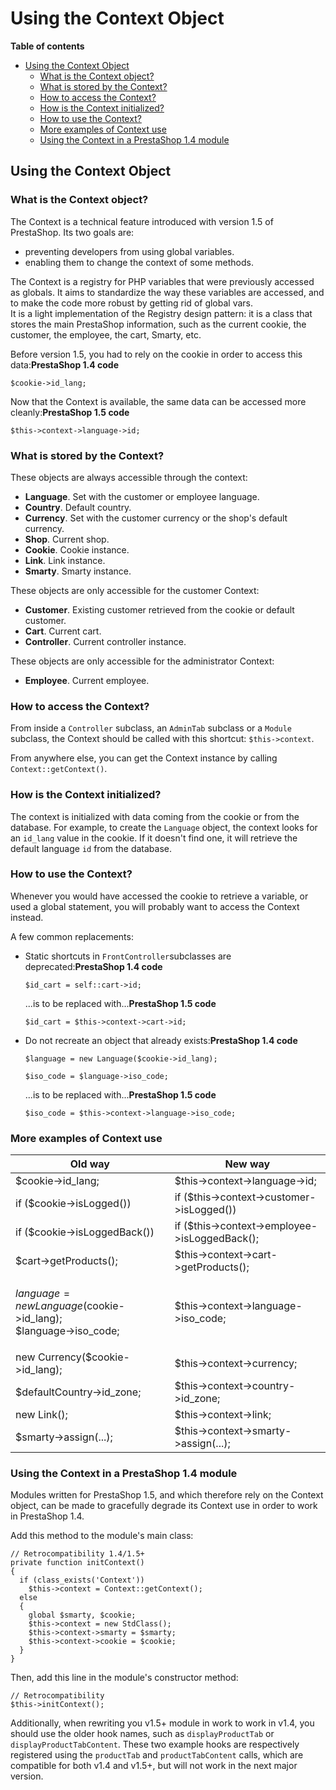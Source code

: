 # Using the Context Object

**Table of contents**

* [Using the Context Object](using-the-context-object.md#UsingtheContextObject-UsingtheContextObject)
  * [What is the Context object?](using-the-context-object.md#UsingtheContextObject-WhatistheContextobject?)
  * [What is stored by the Context?](using-the-context-object.md#UsingtheContextObject-WhatisstoredbytheContext?)
  * [How to access the Context?](using-the-context-object.md#UsingtheContextObject-HowtoaccesstheContext?)
  * [How is the Context initialized?](using-the-context-object.md#UsingtheContextObject-HowistheContextinitialized?)
  * [How to use the Context?](using-the-context-object.md#UsingtheContextObject-HowtousetheContext?)
  * [More examples of Context use](using-the-context-object.md#UsingtheContextObject-MoreexamplesofContextuse)
  * [Using the Context in a PrestaShop 1.4 module](using-the-context-object.md#UsingtheContextObject-UsingtheContextinaPrestaShop1.4module)

## Using the Context Object <a href="#usingthecontextobject-usingthecontextobject" id="usingthecontextobject-usingthecontextobject"></a>

### What is the Context object? <a href="#usingthecontextobject-whatisthecontextobject" id="usingthecontextobject-whatisthecontextobject"></a>

The Context is a technical feature introduced with version 1.5 of PrestaShop. Its two goals are:

* preventing developers from using global variables.
* enabling them to change the context of some methods.

The Context is a registry for PHP variables that were previously accessed as globals. It aims to standardize the way these variables are accessed, and to make the code more robust by getting rid of global vars.\
It is a light implementation of the Registry design pattern: it is a class that stores the main PrestaShop information, such as the current cookie, the customer, the employee, the cart, Smarty, etc.

Before version 1.5, you had to rely on the cookie in order to access this data:**PrestaShop 1.4 code**

```
$cookie->id_lang;
```

Now that the Context is available, the same data can be accessed more cleanly:**PrestaShop 1.5 code**

```
$this->context->language->id;
```

### What is stored by the Context? <a href="#usingthecontextobject-whatisstoredbythecontext" id="usingthecontextobject-whatisstoredbythecontext"></a>

These objects are always accessible through the context:

* **Language**. Set with the customer or employee language.
* **Country**. Default country.
* **Currency**. Set with the customer currency or the shop's default currency.
* **Shop**. Current shop.
* **Cookie**. Cookie instance.
* **Link**. Link instance.
* **Smarty**. Smarty instance.

These objects are only accessible for the customer Context:

* **Customer**. Existing customer retrieved from the cookie or default customer.
* **Cart**. Current cart.
* **Controller**. Current controller instance.

These objects are only accessible for the administrator Context:

* **Employee**. Current employee.

### How to access the Context? <a href="#usingthecontextobject-howtoaccessthecontext" id="usingthecontextobject-howtoaccessthecontext"></a>

From inside a `Controller` subclass, an `AdminTab` subclass or a `Module` subclass, the Context should be called with this shortcut: `$this->context`.

From anywhere else, you can get the Context instance by calling `Context::getContext()`.

### How is the Context initialized? <a href="#usingthecontextobject-howisthecontextinitialized" id="usingthecontextobject-howisthecontextinitialized"></a>

The context is initialized with data coming from the cookie or from the database. For example, to create the `Language` object, the context looks for an `id_lang` value in the cookie. If it doesn't find one, it will retrieve the default language `id` from the database.

### How to use the Context? <a href="#usingthecontextobject-howtousethecontext" id="usingthecontextobject-howtousethecontext"></a>

Whenever you would have accessed the cookie to retrieve a variable, or used a global statement, you will probably want to access the Context instead.

A few common replacements:

*   Static shortcuts in `FrontController`subclasses are deprecated:**PrestaShop 1.4 code**

    ```
    $id_cart = self::cart->id;
    ```

    ...is to be replaced with...**PrestaShop 1.5 code**

    ```
    $id_cart = $this->context->cart->id;
    ```
*   Do not recreate an object that already exists:**PrestaShop 1.4 code**

    ```
    $language = new Language($cookie->id_lang);

    $iso_code = $language->iso_code;
    ```

    ...is to be replaced with...**PrestaShop 1.5 code**

    ```
    $iso_code = $this->context->language->iso_code;
    ```

### More examples of Context use <a href="#usingthecontextobject-moreexamplesofcontextuse" id="usingthecontextobject-moreexamplesofcontextuse"></a>

| Old way                                                                     | New way                                       |
| --------------------------------------------------------------------------- | --------------------------------------------- |
| $cookie->id\_lang;                                                          | $this->context->language->id;                 |
| if ($cookie->isLogged())                                                    | if ($this->context->customer->isLogged())     |
| if ($cookie->isLoggedBack())                                                | if ($this->context->employee->isLoggedBack(); |
| $cart->getProducts();                                                       | $this->context->cart->getProducts();          |
| <p>$language = new Language($cookie->id_lang);<br> $language->iso_code;</p> | $this->context->language->iso\_code;          |
| new Currency($cookie->id\_lang);                                            | $this->context->currency;                     |
| $defaultCountry->id\_zone;                                                  | $this->context->country->id\_zone;            |
| new Link();                                                                 | $this->context->link;                         |
| $smarty->assign(...);                                                       | $this->context->smarty->assign(...);          |

### Using the Context in a PrestaShop 1.4 module <a href="#usingthecontextobject-usingthecontextinaprestashop1.4module" id="usingthecontextobject-usingthecontextinaprestashop1.4module"></a>

Modules written for PrestaShop 1.5, and which therefore rely on the Context object, can be made to gracefully degrade its Context use in order to work in PrestaShop 1.4.

Add this method to the module's main class:

```
// Retrocompatibility 1.4/1.5+
private function initContext()
{
  if (class_exists('Context'))
    $this->context = Context::getContext();
  else
  {
    global $smarty, $cookie;
    $this->context = new StdClass();
    $this->context->smarty = $smarty;
    $this->context->cookie = $cookie;
  }
}

```

Then, add this line in the module's constructor method:

```
// Retrocompatibility
$this->initContext();
```

Additionally, when rewriting you v1.5+ module in work to work in v1.4, you should use the older hook names, such as `displayProductTab` or `displayProductTabContent`. These two example hooks are respectively registered using the `productTab` and `productTabContent` calls, which are compatible for both v1.4 and v1.5+, but will not work in the next major version.
